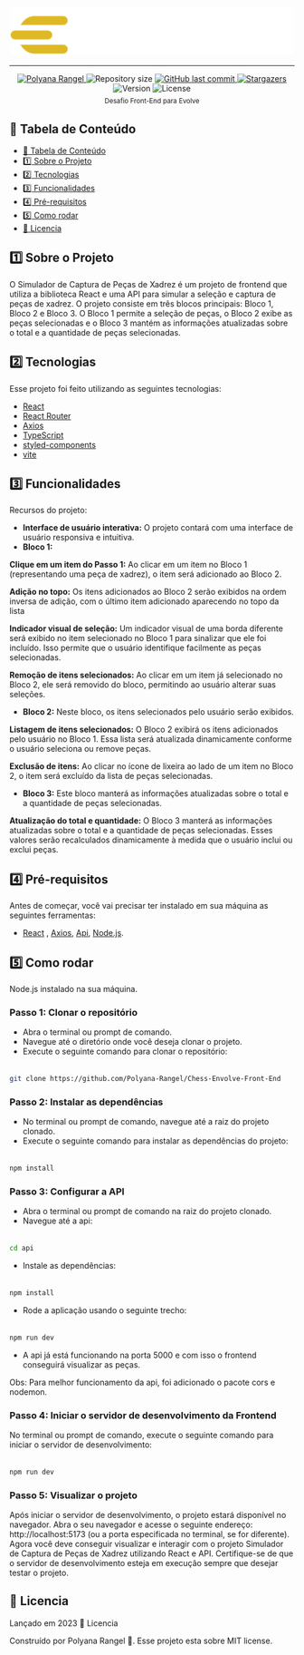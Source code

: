 <!-- Titulo do projeto -->
<div align="center" style="margin-bottom: 16px">
    <img 
        src="./src/assets/logo.svg" 
        alt="Logo evolve." 
        width="500" 
    />
</div>

---

<!-- Informações visuais do projeto -->
<div align="center">
    <a href="https://www.linkedin.com/in/polyana-rangel-596027156/">
    <img alt="Polyana Rangel" src="https://img.shields.io/badge/-polyanarangel-009db9?style=flat&logo=Linkedin&logoColor=white" />
  </a>

  <img alt="Repository size" src="https://img.shields.io/github/repo-size/Polyana-Rangel/Chess-Envolve-Front-End?color=009bd9">

  <a href="https://github.com/Polyana-Rangel/Chess-Envolve-Front-End/commits/main">
    <img alt="GitHub last commit" src="https://img.shields.io/github/last-commit/Polyana-Rangel/Chess-Envolve-Front-End?color=009bd9">
  </a>

  <a href="https://github.com/Polyana-Rangel/Chess-Envolve-Front-End/stargazers">
    <img alt="Stargazers" src="https://img.shields.io/github/stars/Polyana-Rangel/Chess-Envolve-Front-End?color=009db9&logo=github">
  </a>
    <img alt="Version" src="https://img.shields.io/badge/Version-18.2-3B19E5?logo=react" />
    <img alt="License" src="https://img.shields.io/badge/license-MIT-3B19E5" />    
</div>

<!-- Breve descrição sobre o projeto -->

<div align="center">
  <sub>Desafio Front-End para Evolve</sub>
</div>

<!-- Tabela de conteúdo do projeto -->

## :pushpin: Tabela de Conteúdo

- [:pushpin: Tabela de Conteúdo](#pushpin-tabela-de-conteúdo)
- [:one: Sobre o Projeto](#one-sobre-o-projeto)
- [:two: Tecnologias](#two-tecnologias)
- [:three: Funcionalidades](#three-funcionalidades)
- [:four: Pré-requisitos](#four-pré-requisitos)
- [:five: Como rodar](#five-como-rodar)
- [:closed_book: Licencia](#closed_book-licencia)

<!-- Descrição do projeto -->

## :one: Sobre o Projeto

O Simulador de Captura de Peças de Xadrez é um projeto de frontend que utiliza a biblioteca React e uma API para simular a seleção e captura de peças de xadrez. O projeto consiste em três blocos principais: Bloco 1, Bloco 2 e Bloco 3. O Bloco 1 permite a seleção de peças, o Bloco 2 exibe as peças selecionadas e o Bloco 3 mantém as informações atualizadas sobre o total e a quantidade de peças selecionadas.

<!-- Tecnologias usadas no projeto -->

## :two: Tecnologias

Esse projeto foi feito utilizando as seguintes tecnologias:

- [React](https://pt-br.legacy.reactjs.org/docs/getting-started.html)
- [React Router](https://www.freecodecamp.org/portuguese/news/um-guia-completo-de-react-router-para-iniciantes-incluindo-router-hooks/)
- [Axios](https://axios-http.com/ptbr/docs/intro)
- [TypeScript](https://www.typescriptlang.org/)
- [styled-components](https://styled-components.com/)
- [vite](https://vitejs.dev/guide/)

<!-- Funcionalidades do projeto -->

## :three: Funcionalidades

Recursos do projeto:

* **Interface de usuário interativa:** O projeto contará com uma interface de usuário responsiva e intuitiva.
* **Bloco 1:**

**Clique em um item do Passo 1:** Ao clicar em um item no Bloco 1 (representando uma peça de xadrez), o item será adicionado ao Bloco 2.

**Adição no topo:** Os itens adicionados ao Bloco 2 serão exibidos na ordem inversa de adição, com o último item adicionado aparecendo no topo da lista

**Indicador visual de seleção:** Um indicador visual de uma borda diferente será exibido no item selecionado no Bloco 1 para sinalizar que ele foi incluído. Isso permite que o usuário identifique facilmente as peças selecionadas.

**Remoção de itens selecionados:** Ao clicar em um item já selecionado no Bloco 2, ele será removido do bloco, permitindo ao usuário alterar suas seleções.

* **Bloco 2:** Neste bloco, os itens selecionados pelo usuário serão exibidos.

**Listagem de itens selecionados:** O Bloco 2 exibirá os itens adicionados pelo usuário no Bloco 1. Essa lista será atualizada dinamicamente conforme o usuário seleciona ou remove peças.

**Exclusão de itens:** Ao clicar no ícone de lixeira ao lado de um item no Bloco 2, o item será excluído da lista de peças selecionadas.

* **Bloco 3:** Este bloco manterá as informações atualizadas sobre o total e a quantidade de peças selecionadas.

**Atualização do total e quantidade:** O Bloco 3 manterá as informações atualizadas sobre o total e a quantidade de peças selecionadas. Esses valores serão recalculados dinamicamente à medida que o usuário inclui ou exclui peças.

<!-- Pré-requisitos para rodar o projeto -->

## :four: Pré-requisitos

Antes de começar, você vai precisar ter instalado em sua máquina as seguintes ferramentas:

- [React](https://pt-br.legacy.reactjs.org/docs/getting-started.html)
  , [Axios](https://axios-http.com/ptbr/docs/intro), [Api](https://docs.microsoft.com/azure/azure-functions/functions-run-local), [Node.js](https://nodejs.org/pt-br/docs).

<!-- Como rodar o projeto -->

## :five: Como rodar

Node.js instalado na sua máquina.

### Passo 1: Clonar o repositório

- Abra o terminal ou prompt de comando.
- Navegue até o diretório onde você deseja clonar o projeto.
- Execute o seguinte comando para clonar o repositório:

```bash

git clone https://github.com/Polyana-Rangel/Chess-Envolve-Front-End

```

### Passo 2: Instalar as dependências

- No terminal ou prompt de comando, navegue até a raiz do projeto clonado.
- Execute o seguinte comando para instalar as dependências do projeto:

```bash

npm install

```

### Passo 3: Configurar a API

- Abra o terminal ou prompt de comando na raiz do projeto clonado.
- Navegue até a api:

```bash

cd api

```

- Instale as dependências:

```bash

npm install

```

- Rode a aplicação usando o seguinte trecho:

```bash

npm run dev

```

- A api já está funcionando na porta 5000 e com isso o frontend conseguirá visualizar as peças.

Obs: Para melhor funcionamento da api, foi adicionado o pacote cors e nodemon.

### Passo 4: Iniciar o servidor de desenvolvimento da Frontend

No terminal ou prompt de comando, execute o seguinte comando para iniciar o servidor de desenvolvimento:

```bash

npm run dev

```

### Passo 5: Visualizar o projeto

Após iniciar o servidor de desenvolvimento, o projeto estará disponível no navegador.
Abra o seu navegador e acesse o seguinte endereço: http://localhost:5173 (ou a porta especificada no terminal, se for diferente).
Agora você deve conseguir visualizar e interagir com o projeto Simulador de Captura de Peças de Xadrez utilizando React e API. Certifique-se de que o servidor de desenvolvimento esteja em execução sempre que desejar testar o projeto.

<!-- Licença do projeto -->

## :closed_book: Licencia

Lançado em 2023 :closed_book: Licencia

Construído por Polyana Rangel 🚀. Esse projeto esta sobre MIT license.

